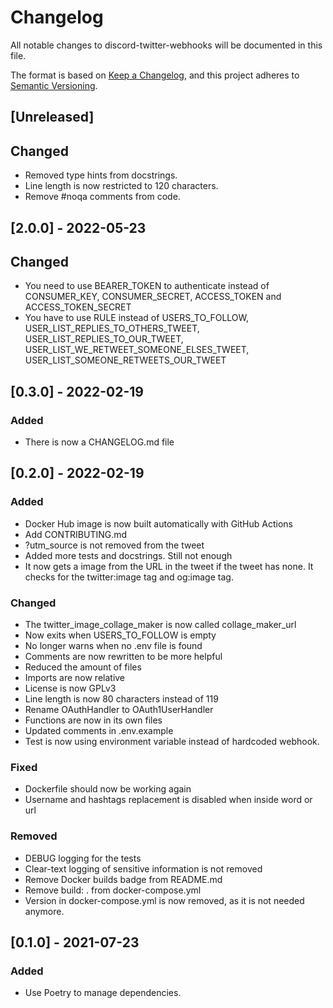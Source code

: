 # Changelog

All notable changes to discord-twitter-webhooks will be documented in this file.

The format is based on [Keep a Changelog](https://keepachangelog.com/en/1.0.0/),
and this project adheres to [Semantic Versioning](https://semver.org/spec/v2.0.0.html).

## [Unreleased]

## Changed

- Removed type hints from docstrings.
- Line length is now restricted to 120 characters.
- Remove #noqa comments from code.

## [2.0.0] - 2022-05-23

## Changed

- You need to use BEARER_TOKEN to authenticate instead of CONSUMER_KEY,
  CONSUMER_SECRET, ACCESS_TOKEN and ACCESS_TOKEN_SECRET
- You have to use RULE instead of USERS_TO_FOLLOW,
  USER_LIST_REPLIES_TO_OTHERS_TWEET, USER_LIST_REPLIES_TO_OUR_TWEET,
  USER_LIST_WE_RETWEET_SOMEONE_ELSES_TWEET, USER_LIST_SOMEONE_RETWEETS_OUR_TWEET

## [0.3.0] - 2022-02-19

### Added

- There is now a CHANGELOG.md file

## [0.2.0] - 2022-02-19

### Added

- Docker Hub image is now built automatically with GitHub Actions
- Add CONTRIBUTING.md
- ?utm_source is not removed from the tweet
- Added more tests and docstrings. Still not enough
- It now gets a image from the URL in the tweet if the tweet has none. It checks for the twitter:image tag and og:image tag.

### Changed

- The twitter_image_collage_maker is now called collage_maker_url
- Now exits when USERS_TO_FOLLOW is empty
- No longer warns when no .env file is found
- Comments are now rewritten to be more helpful
- Reduced the amount of files
- Imports are now relative
- License is now GPLv3
- Line length is now 80 characters instead of 119
- Rename OAuthHandler to OAuth1UserHandler
- Functions are now in its own files
- Updated comments in .env.example
- Test is now using environment variable instead of hardcoded webhook.

### Fixed

- Dockerfile should now be working again
- Username and hashtags replacement is disabled when inside word or url

### Removed

- DEBUG logging for the tests
- Clear-text logging of sensitive information is not removed
- Remove Docker builds badge from README.md
- Remove build: . from docker-compose.yml
- Version in docker-compose.yml is now removed, as it is not needed anymore.

## [0.1.0] - 2021-07-23

### Added

- Use Poetry to manage dependencies.
